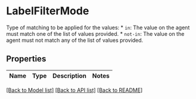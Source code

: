 # LabelFilterMode

Type of matching to be applied for the values:  * `in`: The value on the agent must match one of the list of values provided. * `not-in`: The value on the agent must not match any of the list of values provided. 

## Properties

Name | Type | Description | Notes
------------ | ------------- | ------------- | -------------

[[Back to Model list]](../README.md#documentation-for-models) [[Back to API list]](../README.md#documentation-for-api-endpoints) [[Back to README]](../README.md)


